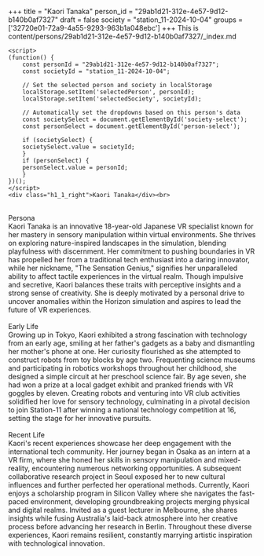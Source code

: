 +++
title = "Kaori Tanaka"
person_id = "29ab1d21-312e-4e57-9d12-b140b0af7327"
draft = false
society = "station_11-2024-10-04"
groups = ['32720e01-72a9-4a55-9293-963b1a048ebc']
+++
This is content/persons/29ab1d21-312e-4e57-9d12-b140b0af7327/_index.md


    <script>
    (function() {
        const personId = "29ab1d21-312e-4e57-9d12-b140b0af7327";
        const societyId = "station_11-2024-10-04";

        // Set the selected person and society in localStorage
        localStorage.setItem('selectedPerson', personId);
        localStorage.setItem('selectedSociety', societyId);

        // Automatically set the dropdowns based on this person's data
        const societySelect = document.getElementById('society-select');
        const personSelect = document.getElementById('person-select');

        if (societySelect) {
        societySelect.value = societyId;
        }
        if (personSelect) {
        personSelect.value = personId;
        }
    })();
    </script>
    <div class="h1_1_right">Kaori Tanaka</div><br>
<br>
<div class="h2">Persona</div><div class="plain">Kaori Tanaka is an innovative 18-year-old Japanese VR specialist known for her mastery in sensory manipulation within virtual environments. She thrives on exploring nature-inspired landscapes in the simulation, blending playfulness with discernment. Her commitment to pushing boundaries in VR has propelled her from a traditional tech enthusiast into a daring innovator, while her nickname, "The Sensation Genius," signifies her unparalleled ability to affect tactile experiences in the virtual realm. Though impulsive and secretive, Kaori balances these traits with perceptive insights and a strong sense of creativity. She is deeply motivated by a personal drive to uncover anomalies within the Horizon simulation and aspires to lead the future of VR experiences.</div><br>
<div class="h2">Early Life</div><div class="plain">Growing up in Tokyo, Kaori exhibited a strong fascination with technology from an early age, smiling at her father's gadgets as a baby and dismantling her mother's phone at one. Her curiosity flourished as she attempted to construct robots from toy blocks by age two. Frequenting science museums and participating in robotics workshops throughout her childhood, she designed a simple circuit at her preschool science fair. By age seven, she had won a prize at a local gadget exhibit and pranked friends with VR goggles by eleven. Creating robots and venturing into VR club activities solidified her love for sensory technology, culminating in a pivotal decision to join Station-11 after winning a national technology competition at 16, setting the stage for her innovative pursuits.</div><br>
<div class="h2">Recent Life</div><div class="plain">Kaori's recent experiences showcase her deep engagement with the international tech community. Her journey began in Osaka as an intern at a VR firm, where she honed her skills in sensory manipulation and mixed-reality, encountering numerous networking opportunities. A subsequent collaborative research project in Seoul exposed her to new cultural influences and further perfected her operational methods. Currently, Kaori enjoys a scholarship program in Silicon Valley where she navigates the fast-paced environment, developing groundbreaking projects merging physical and digital realms. Invited as a guest lecturer in Melbourne, she shares insights while fusing Australia's laid-back atmosphere into her creative process before advancing her research in Berlin. Throughout these diverse experiences, Kaori remains resilient, constantly marrying artistic inspiration with technological innovation.</div><br>
